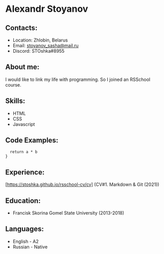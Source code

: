 # Alexandr Stoyanov

## Contacts:
* Location: Zhlobin, Belarus
* Email: stoyanov_sasha@mail.ru
* Discord: STOshka#8955

## About me:
I would like to link my life with programming. So I joined an RSSchool course.

## Skills:
* HTML
* CSS
* Javascript

## Code Examples:
```function multiply(a, b){
  return a * b
}
```

## Experience:
[https://stoshka.github.io/rsschool-cv/cv] (CV#1. Markdown & Git (2021))


## Education:
* Francisk Skorina Gomel State University (2013-2018)

## Languages:
* English - A2
* Russian - Native